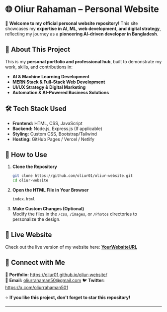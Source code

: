 
# 🌐 Oliur Rahaman – Personal Website  

🚀 **Welcome to my official personal website repository!** This site showcases my **expertise in AI, ML, web development, and digital strategy**, reflecting my journey as a **pioneering AI-driven developer in Bangladesh**.  

## **🔹 About This Project**  
This is my **personal portfolio and professional hub**, built to demonstrate my work, skills, and contributions in:  
- **AI & Machine Learning Development**  
- **MERN Stack & Full-Stack Web Development**  
- **UI/UX Strategy & Digital Marketing**  
- **Automation & AI-Powered Business Solutions**  

## **🛠️ Tech Stack Used**  
- **Frontend:** HTML, CSS, JavaScript  
- **Backend:** Node.js, Express.js (If applicable)  
- **Styling:** Custom CSS, Bootstrap/Tailwind  
- **Hosting:** GitHub Pages / Vercel / Netlify  

## **📌 How to Use**  
1. **Clone the Repository**  
   ```bash
   git clone https://github.com/oliur01/oliur-website.git
   cd oliur-website
   ```  
2. **Open the HTML File in Your Browser**  
   ```bash
   index.html
   ```  
3. **Make Custom Changes (Optional)**  
   Modify the files in the `/css`, `/images`, or `/Photos` directories to personalize the design.  

## **🚀 Live Website**  
Check out the live version of my website here: **[YourWebsiteURL](#)**  

## **📢 Connect with Me**  
🔗 **Portfolio:** https://oliur01.github.io/oliur-website/  
📧 **Email:**  oliurrahaman50@gmail.com
🐦 **Twitter:** https://x.com/oliurrahaman501  

⭐ **If you like this project, don't forget to star this repository!**  

---
